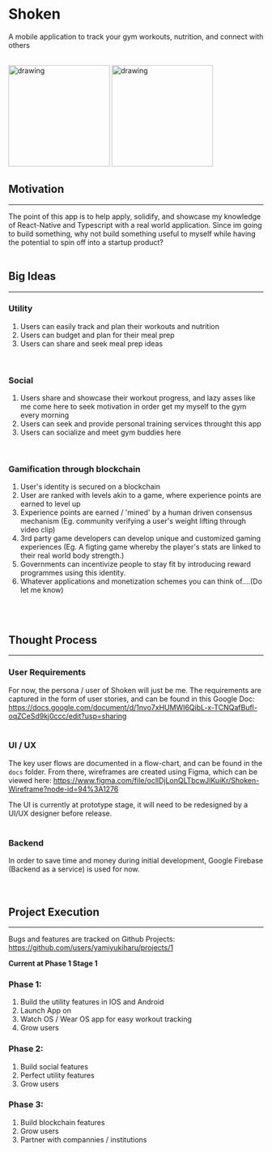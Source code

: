 # Shoken
A mobile application to track your gym workouts, nutrition, and connect with others
<br>
<br>
<div>


<img src="assets/gif/gyms-demo.gif" alt="drawing" width="200"/>
<img src="assets/gif/workouts-demo.gif" alt="drawing" width="200"/>


## Motivation
___
The point of this app is to help apply, solidify, and showcase my knowledge of React-Native and Typescript with a real world application. Since im going to build something, why not build something useful to myself while having the potential to spin off into a startup product?
<br>
<br>

## Big Ideas
___
### Utility
1. Users can easily track and plan their workouts and nutrition
2. Users can budget and plan for their meal prep
3. Users can share and seek meal prep ideas
 
<br>

### Social
1. Users share and showcase their workout progress, and lazy asses like me come here to seek motivation in order get my myself to the gym every morning
2. Users can seek and provide personal training services throught this app
3. Users can socialize and meet gym buddies here
   
<br>

### Gamification through blockchain
1. User's identity is secured on a blockchain
2. User are ranked with levels akin to a game, where experience points are earned to level up 
3. Experience points are earned / 'mined' by a human driven consensus mechanism (Eg. community verifying a user's weight lifting through video clip)
4. 3rd party game developers can develop unique and customized gaming experiences (Eg. A figting game whereby the player's stats are linked to their real world body strength.)
5. Governments can incentivize people to stay fit by introducing reward programmes using this identity.
6. Whatever applications and monetization schemes you can think of....(Do let me know)
<br>
<br>


## Thought Process
___
### **User Requirements**
For now, the persona / user of Shoken will just be me. The requirements are captured in the form of user stories, and can be found in this Google Doc: https://docs.google.com/document/d/1nvo7xHUMWI6QibL-x-TCNQafBufl-oqZCeSd9kj0ccc/edit?usp=sharing
<br>
<br>

### **UI / UX**
 The key user flows are documented in a flow-chart, and can be found in the `docs` folder. From there, wireframes are created using Figma, which can be viewed here: https://www.figma.com/file/ocllDjLonQLTbcwJlKuiKr/Shoken-Wireframe?node-id=94%3A1276

 The UI is currently at prototype stage, it will need to be redesigned by a UI/UX designer before release.
<br>
<br>

### **Backend**
In order to save time and money during initial development, Google Firebase (Backend as a service) is used for now.  
<br>
<br>

## Project Execution
___
Bugs and features are tracked on Github Projects:
https://github.com/users/yamiyukiharu/projects/1

**Current at Phase 1 Stage 1**

### Phase 1:
1. Build the utility features in IOS and Android
2. Launch App on
3. Watch OS / Wear OS app for easy workout tracking
4. Grow users

### Phase 2:
1. Build social features
2. Perfect utility features
3. Grow users

### Phase 3:
1. Build blockchain features
2. Grow users
3. Partner with compannies / institutions
